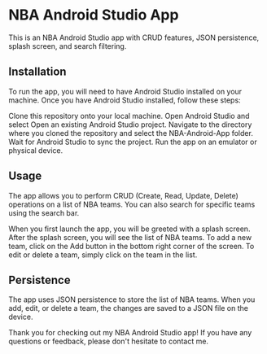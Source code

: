 # NBA Android Studio App
This is an NBA Android Studio app with CRUD features, JSON persistence, splash screen, and search filtering.

## Installation
To run the app, you will need to have Android Studio installed on your machine. Once you have Android Studio installed, follow these steps:

Clone this repository onto your local machine.
Open Android Studio and select Open an existing Android Studio project.
Navigate to the directory where you cloned the repository and select the NBA-Android-App folder.
Wait for Android Studio to sync the project.
Run the app on an emulator or physical device.
## Usage
The app allows you to perform CRUD (Create, Read, Update, Delete) operations on a list of NBA teams. You can also search for specific teams using the search bar.

When you first launch the app, you will be greeted with a splash screen. After the splash screen, you will see the list of NBA teams. To add a new team, click on the Add button in the bottom right corner of the screen. To edit or delete a team, simply click on the team in the list.

## Persistence
The app uses JSON persistence to store the list of NBA teams. When you add, edit, or delete a team, the changes are saved to a JSON file on the device.


Thank you for checking out my NBA Android Studio app! If you have any questions or feedback, please don't hesitate to contact me.
